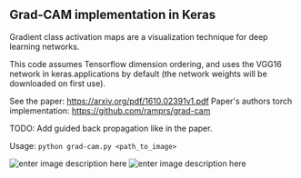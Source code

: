 ## Grad-CAM implementation in Keras ##

Gradient class activation maps are a visualization technique for deep learning networks.

This code assumes Tensorflow dimension ordering, and uses the VGG16 network in keras.applications by default (the network weights will be downloaded on first use).

See the paper: https://arxiv.org/pdf/1610.02391v1.pdf
Paper's authors torch implementation: https://github.com/ramprs/grad-cam

TODO: Add guided back propagation like in the paper.


Usage: `python grad-cam.py <path_to_image>`

![enter image description here](https://github.com/jacobgil/keras-grad-cam/blob/master/examples/boat.jpg?raw=true) ![enter image description here](https://github.com/jacobgil/keras-grad-cam/blob/master/examples/persian_cat.jpg?raw=true)